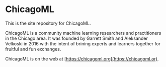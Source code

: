 # ChicagoML

This is the site repository for ChicagoML.

ChicagoML is a community machine learning researchers and
practitioners in the Chicago area. It was founded by Garrett Smith and
Aleksander Velkoski in 2016 with the intent of brining experts and
learners together for fruitful and fun exchanges.

ChicagoML is on the web at
[https://chicagoml.org](https://chicagoml.or).
